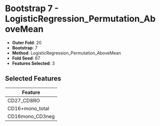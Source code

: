 # Bootstrap 7 - LogisticRegression_Permutation_AboveMean

- **Outer Fold**: 20
- **Bootstrap**: 7
- **Method**: LogisticRegression_Permutation_AboveMean
- **Fold Seed**: 67
- **Features Selected**: 3

## Selected Features

| Feature |
|---------|
| CD27_CD8RO |
| CD16+mono_total |
| CD16mono_CD3neg |
